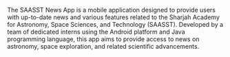 The SAASST News App is a mobile application designed to provide users with up-to-date news 
and various features related to the Sharjah Academy for Astronomy, Space Sciences, and 
Technology (SAASST). Developed by a team of dedicated interns using the Android platform 
and Java programming language, this app aims to provide access to news on astronomy, space 
exploration, and related scientific advancements.
